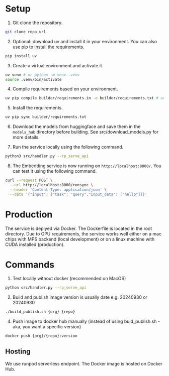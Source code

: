 # Setup 

1. Git clone the repository.
```bash
git clone repo_url
```
2. Optional: download uv and install it in your environment. You can also use pip to install the requirements.
```bash
pip install uv
```
3. Create a virtual environment and activate it.
```bash
uv venv # or python -m venv .venv
source .venv/bin/activate
```

4. Compile requirements based on your environment.
```bash
uv pip compile builder/requirements.in -o builder/requirements.txt # uv is optional, but recommended
``` 

5. Install the requirements.
```bash
uv pip sync builder/requirements.txt
```

6. Download the models from huggingface and save them in the `models_hub` directory before building. See src/download_models.py for more details.

7. Run the service locally using the following command.
```bash
python3 src/handler.py --rp_serve_api
```

8. The Embedding service is now running on `http://localhost:8000/`. You can test it using the following command.
```bash
curl --request POST \
  --url http://localhost:8000/runsync \
  --header 'Content-Type: application/json' \
  --data '{"input": {"task": "query","input_data": ["hello"]}}'  
```

# Production

The service is deplyed via Docker. The Dockerfile is located in the root directory. Due to GPU requirements, the service works well either on a mac chips with MPS backend (local development) or on a linux machine with CUDA installed (production).

# Commands

1. Test locally without docker (recommended on MacOS)

```bash
python src/handler.py --rp_serve_api
```

2. Build and publish image
   version is usually date  e.g. 20240930 or 20240930

```bash
./build_publish.sh {org} {repo} 
```

4. Push image to docker hub manually (instead of using buld_publish.sh - aka, you want a specific version)

```bash
docker push {org}/{repo}:version
```

## Hosting

We use runpod serverless endpoint. The Docker image is hosted on Docker Hub. 